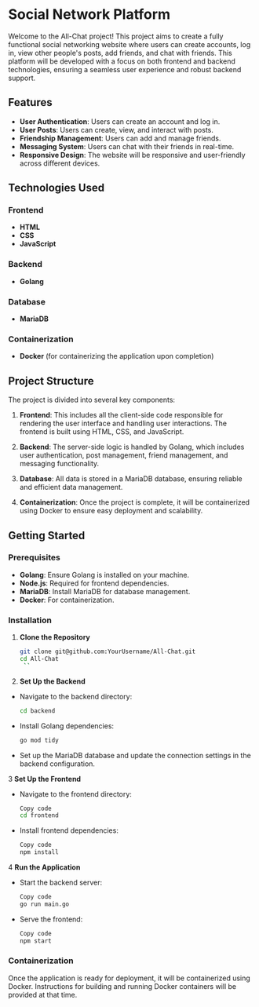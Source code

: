 # Social Network Platform

Welcome to the All-Chat project! This project aims to create a fully functional social networking website where users can create accounts, log in, view other people's posts, add friends, and chat with friends. This platform will be developed with a focus on both frontend and backend technologies, ensuring a seamless user experience and robust backend support.

## Features

- **User Authentication**: Users can create an account and log in.
- **User Posts**: Users can create, view, and interact with posts.
- **Friendship Management**: Users can add and manage friends.
- **Messaging System**: Users can chat with their friends in real-time.
- **Responsive Design**: The website will be responsive and user-friendly across different devices.

## Technologies Used

### Frontend

- **HTML**
- **CSS**
- **JavaScript**

### Backend

- **Golang**

### Database

- **MariaDB**

### Containerization

- **Docker** (for containerizing the application upon completion)

## Project Structure

The project is divided into several key components:

1. **Frontend**: This includes all the client-side code responsible for rendering the user interface and handling user interactions. The frontend is built using HTML, CSS, and JavaScript.

2. **Backend**: The server-side logic is handled by Golang, which includes user authentication, post management, friend management, and messaging functionality.

3. **Database**: All data is stored in a MariaDB database, ensuring reliable and efficient data management.

4. **Containerization**: Once the project is complete, it will be containerized using Docker to ensure easy deployment and scalability.

## Getting Started

### Prerequisites

- **Golang**: Ensure Golang is installed on your machine.
- **Node.js**: Required for frontend dependencies.
- **MariaDB**: Install MariaDB for database management.
- **Docker**: For containerization.

### Installation

1. **Clone the Repository**

   ```sh
   git clone git@github.com:YourUsername/All-Chat.git
   cd All-Chat
    ``
2. **Set Up the Backend**

- Navigate to the backend directory:

  ```sh
  cd backend
  ```
- Install Golang dependencies:
    ```sh
    go mod tidy
    ```
- Set up the MariaDB database and update the connection settings in the backend configuration.


3 **Set Up the Frontend**
- Navigate to the frontend directory:
    ```sh
    Copy code
    cd frontend
    ```
- Install frontend dependencies:
    ```sh
    Copy code
    npm install
    ```

4 **Run the Application**
- Start the backend server:
    ```sh
    Copy code
    go run main.go
    ```
- Serve the frontend:
    ```sh
    Copy code
    npm start
    ```

### Containerization
Once the application is ready for deployment, it will be containerized using Docker. Instructions for building and running Docker containers will be provided at that time.